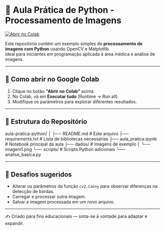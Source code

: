 # 🐍 Aula Prática de Python - Processamento de Imagens

[![Abrir no Colab](https://colab.research.google.com/assets/colab-badge.svg)](https://colab.research.google.com/github/duchio/aula-pratica-python/blob/main/aula_pratica.ipynb)

Este repositório contém um exemplo simples de **processamento de imagens com Python** usando OpenCV e Matplotlib.  
Ideal para iniciantes em programação aplicada à área médica e análise de imagens.

---

## 🚀 Como abrir no Google Colab
1. Clique no botão **"Abrir no Colab"** acima.
2. No Colab, vá em **Executar tudo** (Runtime → Run all).
3. Modifique os parâmetros para explorar diferentes resultados.

---

## 📂 Estrutura do Repositório

aula-pratica-python/
│
├── README.md # Este arquivo
├── requirements.txt # Lista de bibliotecas necessárias
├── aula_pratica.ipynb # Notebook principal da aula
├── dados/ # Imagens de exemplo
│ └── imagem1.png
└── scripts/ # Scripts Python adicionais
└── analise_basica.py

---

## 🧠 Desafios sugeridos
- Alterar os parâmetros da função `cv2.Canny` para observar diferenças na detecção de bordas.
- Carregar e processar outra imagem.
- Salvar a imagem processada em um novo arquivo.

---

✍️ Criado para fins educacionais — sinta-se à vontade para adaptar e expandir.

